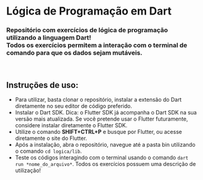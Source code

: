 
<h1>Lógica de Programação em Dart</h1>

<h3>Repositório com exercícios de lógica de programação utilizando a linguagem Dart!<br>
    Todos os exercícios permitem a interação com o terminal de comando para que os dados sejam mutáveis.</h3><br>

<h2>Instruções de uso:</h2>
<ul>
    <li>Para utilizar, basta clonar o repositório, instalar a extensão do Dart diretamente no seu editor de código preferido.</li>
    <li>Instalar o Dart SDK. Dica: o Flutter SDK já acompanha o Dart SDK na sua versão mais atualizada. Se você pretende usar o Flutter futuramente,
    considere instalar diretamente o Flutter SDK.</li>
    <li>Utilize o comando <strong>SHIFT+CTRL+P</strong> e busque por Flutter, ou acesse diretamente o site do Flutter.</li>
    <li>Após a instalação, abra o repositório, navegue até a pasta bin utilizando o comando <code>cd logica/lib</code>.</li>
    <li>Teste os códigos interagindo com o terminal usando o comando <code>dart run *nome_do_arquivo*</code>. Todos os exercícios possuem uma descrição de utilização!</li>
</ul>

